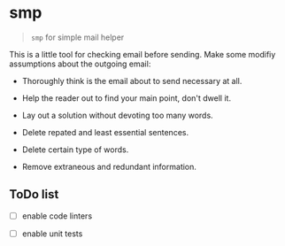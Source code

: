 # smp

> `smp` for simple mail helper

This is a little tool for checking email before sending. Make some modifiy
assumptions about the outgoing email:

 - Thoroughly think is the email about to send necessary at all.

 - Help the reader out to find your main point, don't dwell it.

 - Lay out a solution without devoting too many words.

 - Delete repated and least essential sentences.

 - Delete certain type of words.

 - Remove extraneous and redundant information.

## ToDo list

 - [ ] enable code linters

 - [ ] enable unit tests
